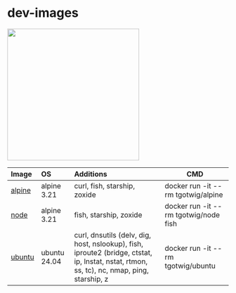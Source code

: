 # dev-images

<img src="https://github.com/user-attachments/assets/16c25a38-4b6f-47ac-8fc5-5faa28ce573e" width="300">

| Image                                         | OS  | Additions | CMD |
| :--                                           | :-- | :--       | --- |
| [alpine](https://github.com/tgotwig/alpine)   | alpine 3.21 | curl, fish, starship, zoxide | docker run -it --rm tgotwig/alpine |
| [node](https://github.com/tgotwig/node)       | alpine 3.21 | fish, starship, zoxide | docker run -it --rm tgotwig/node fish |
| [ubuntu](https://github.com/tgotwig/ubuntu)   | ubuntu 24.04 | curl, dnsutils (delv, dig, host, nslookup), fish, iproute2 (bridge, ctstat, ip, lnstat, nstat, rtmon, ss, tc), nc, nmap, ping, starship, z | docker run -it --rm tgotwig/ubuntu |
